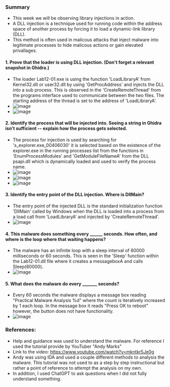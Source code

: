 ### Summary
- This week we will be observing library injections in action.
- A DLL injection is a technique used for running code within the address space of another process by forcing it to load a dynamic-link library (DLL).
- This method is often used in malicous attacks that inject malware into legitimate processes to hide malicous actions or gain elevated privallages.

#### 1. Prove that the loader is using DLL injection. (Don't forget a relevant snapshot in Ghidra.)

- The loader Lab12-01.exe is using the function 'LoadLibraryA' from Kernel32.dll or user32.dll by using 'GetProcAddress' and injects the DLL into a sub process. This is observed in the 'CreateRemoteThread' from the programs interface used to communicate between the two files. The starting address of the thread is set to the address of 'LoadLibraryA'.
- ![image](https://github.com/cgarriv/Reverse-Engineering/assets/122755821/fe10b083-ff5a-4378-a7a4-b747e60b8c34)
- ![image](https://github.com/cgarriv/Reverse-Engineering/assets/122755821/61110aba-68e4-43a5-afa9-c280ce29f4aa)

#### 2. Identify the process that will be injected into. Seeing a string in Ghidra isn't sufficient -- explain how the process gets selected.

- The process for injection is used by searching for 's_explorer.exe_00406030' it is selected based on the existence of the explorer.exe in the running processes list from the functions in 'EnumProcessModules' and 'GetModuleFileNameA' from the DLL psapi.dll which is dynamically loaded and used to verify the process name.
- ![image](https://github.com/cgarriv/Reverse-Engineering/assets/122755821/cb523fd6-3e09-4e41-90ef-d6a3e9dd243f)
- ![image](https://github.com/cgarriv/Reverse-Engineering/assets/122755821/2ff6dd01-9b2c-40a9-a8b0-cbbc2fc7583a)
- ![image](https://github.com/cgarriv/Reverse-Engineering/assets/122755821/e35e460a-b9c8-4009-92bc-0a98e18792aa)

#### 3. Identify the entry point of the DLL injection. Where is DllMain?

- The entry point of the injected DLL is the standard initialization function 'DllMain' called by Windows when the DLL is loaded into a process from a load call from 'LoadLibraryA' and injected by 'CreateRemoteThread'.
- ![image](https://github.com/cgarriv/Reverse-Engineering/assets/122755821/3a6b594b-1b4a-41fb-b827-2391e42ca696)



#### 4. This malware does something every ______ seconds. How often, and where is the loop where that waiting happens?

- The malware has an infinite loop with a sleep interval of 60000 milliseconds or 60 seconds. This is seen in the 'Sleep' function within the Lab12-01.dll file where it creates a messageboxA and calls Sleep(60000).
- ![image](https://github.com/cgarriv/Reverse-Engineering/assets/122755821/8623bbf7-2ad1-4169-9537-02eae7b2a631)

#### 5. What does the malware do every _______ seconds?

- Every 60 seconds the malware displays a message box reading "Practical Malware Analysis %d" where the count is iteratively increased by 1 each loop. In the message box it reads "Press OK to reboot" however, the button does not have functionality.
- ![image](https://github.com/cgarriv/Reverse-Engineering/assets/122755821/00b399a9-74b3-4da4-bc6a-9413ad749e69)


### References:

- Help and guidance was used to understand the malware. For reference I used the tutorial provide by YouTuber "Andy Marks" 
- Link to the video: https://www.youtube.com/watch?v=mkntkr5Je0g
- Andy was using IDA and used a couple different methods to analysis the malware. This tutorial was not used to as a step by step instructional but rather a point of reference to attempt the analysis on my own.
- In addition, I used ChatGPT to ask questions when I did not fully understand something.
